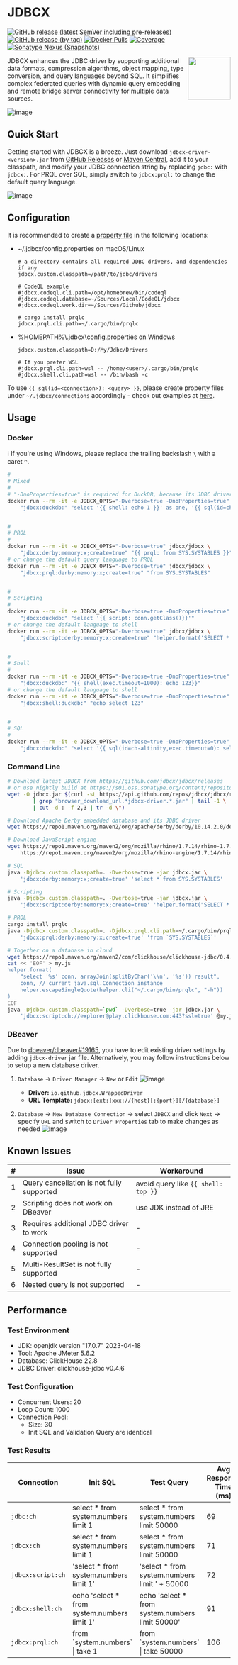 # JDBCX

[![GitHub release (latest SemVer including pre-releases)](https://img.shields.io/github/v/release/jdbcx/jdbcx?style=plastic&include_prereleases&label=Latest%20Release)](https://github.com/jdbcx/jdbcx/releases/) [![GitHub release (by tag)](https://img.shields.io/github/downloads/jdbcx/jdbcx/latest/total?style=plastic)](https://github.com/jdbcx/jdbcx/releases/) [![Docker Pulls](https://img.shields.io/docker/pulls/jdbcx/jdbcx?style=plastic)](https://hub.docker.com/r/jdbcx/jdbcx) [![Coverage](https://sonarcloud.io/api/project_badges/measure?project=jdbcx_jdbcx&metric=coverage)](https://sonarcloud.io/summary/new_code?id=jdbcx_jdbcx) [![Sonatype Nexus (Snapshots)](https://img.shields.io/nexus/s/io.github.jdbcx/jdbcx?style=plastic&label=Nightly%20Build&server=https%3A%2F%2Fs01.oss.sonatype.org)](https://s01.oss.sonatype.org/content/repositories/snapshots/io/github/jdbcx/)

<img align="right" width="96" height="96" src="https://avatars.githubusercontent.com/u/137983508">

JDBCX enhances the JDBC driver by supporting additional data formats, compression algorithms, object mapping, type conversion, and query languages beyond SQL. It simplifies complex federated queries with dynamic query embedding and remote bridge server connectivity for multiple data sources.

![image](https://user-images.githubusercontent.com/4270380/257034477-a5e1fe1a-bb1c-4478-addc-43fbdf4e4d07.png)

## Quick Start

Getting started with JDBCX is a breeze. Just download `jdbcx-driver-<version>.jar` from [GitHub Releases](https://github.com/jdbcx/jdbcx/releases/) or [Maven Central](https://repo1.maven.org/maven2/io/github/jdbcx/jdbcx-driver/), add it to your classpath, and modify your JDBC connection string by replacing `jdbc:` with `jdbcx:`. For PRQL over SQL, simply switch to `jdbcx:prql:` to change the default query language.

![image](https://user-images.githubusercontent.com/4270380/260209455-93e349c2-83e3-491b-8baf-6974ef00c767.png)

## Configuration

It is recommended to create a [property file](https://en.wikipedia.org/wiki/.properties) in the following locations:

- ~/.jdbcx/config.properties on macOS/Linux

  ```properties
  # a directory contains all required JDBC drivers, and dependencies if any
  jdbcx.custom.classpath=/path/to/jdbc/drivers

  # CodeQL example
  #jdbcx.codeql.cli.path=/opt/homebrew/bin/codeql
  #jdbcx.codeql.database=~/Sources/Local/CodeQL/jdbcx
  #jdbcx.codeql.work.dir=~/Sources/Github/jdbcx

  # cargo install prqlc
  jdbcx.prql.cli.path=~/.cargo/bin/prqlc
  ```

- %HOMEPATH%\\.jdbcx\config.properties on Windows

  ```properties
  jdbcx.custom.classpath=D:/My/Jdbc/Drivers

  # If you prefer WSL
  #jdbcx.prql.cli.path=wsl -- /home/<user>/.cargo/bin/prqlc
  #jdbcx.shell.cli.path=wsl -- /bin/bash -c
  ```

To use `{{ sql(id=<connection>): <query> }}`, please create property files under `~/.jdbcx/connections` accordingly - check out examples at [here](/jdbcx/jdbcx/tree/main/docker/app/.jdbcx/connections).

## Usage

### Docker

:information_source: If you're using Windows, please replace the trailing backslash `\` with a caret `^`.

```bash
#
# Mixed
#
# "-DnoProperties=true" is required for DuckDB, because its JDBC driver does not work with unsupported property
docker run --rm -it -e JDBCX_OPTS="-Dverbose=true -DnoProperties=true" jdbcx/jdbcx \
    "jdbcx:duckdb:" "select '{{ shell: echo 1 }}' as one, '{{ sql(id=ch-play): select 2 }}' as two, {{ script: 1+2 }} as three"


#
# PRQL
#
docker run --rm -it -e JDBCX_OPTS="-Dverbose=true" jdbcx/jdbcx \
    "jdbcx:derby:memory:x;create=true" "{{ prql: from SYS.SYSTABLES }}"
# or change the default query language to PRQL
docker run --rm -it -e JDBCX_OPTS="-Dverbose=true" jdbcx/jdbcx \
    "jdbcx:prql:derby:memory:x;create=true" "from SYS.SYSTABLES"


#
# Scripting
#
docker run --rm -it -e JDBCX_OPTS="-Dverbose=true -DnoProperties=true" jdbcx/jdbcx \
    "jdbcx:duckdb:" "select '{{ script: conn.getClass()}}'"
# or change the default language to shell
docker run --rm -it -e JDBCX_OPTS="-Dverbose=true" jdbcx/jdbcx \
    "jdbcx:script:derby:memory:x;create=true" "helper.format('SELECT * FROM %s.%s', 'SYS', 'SYSTABLES')"


#
# Shell
#
docker run --rm -it -e JDBCX_OPTS="-Dverbose=true -DnoProperties=true" jdbcx/jdbcx \
    "jdbcx:duckdb:" "{{ shell(exec.timeout=1000): echo 123}}"
# or change the default language to shell
docker run --rm -it -e JDBCX_OPTS="-Dverbose=true -DnoProperties=true" jdbcx/jdbcx \
    "jdbcx:shell:duckdb:" "echo select 123"


#
# SQL
#
docker run --rm -it -e JDBCX_OPTS="-Dverbose=true -DnoProperties=true" jdbcx/jdbcx \
    "jdbcx:duckdb:" "select '{{ sql(id=ch-altinity,exec.timeout=0): select 1 }}' as one, '{{ sql(id=ch-play): select 2 }}' as two"
```

### Command Line

```bash
# Download latest JDBCX from https://github.com/jdbcx/jdbcx/releases
# or use nightly build at https://s01.oss.sonatype.org/content/repositories/snapshots/io/github/jdbcx/jdbcx-driver/
wget -O jdbcx.jar $(curl -sL https://api.github.com/repos/jdbcx/jdbcx/releases/latest \
        | grep "browser_download_url.*jdbcx-driver.*.jar" | tail -1 \
        | cut -d : -f 2,3 | tr -d \")

# Download Apache Derby embedded database and its JDBC driver
wget https://repo1.maven.org/maven2/org/apache/derby/derby/10.14.2.0/derby-10.14.2.0.jar

# Download JavaScript engine
wget https://repo1.maven.org/maven2/org/mozilla/rhino/1.7.14/rhino-1.7.14.jar \
    https://repo1.maven.org/maven2/org/mozilla/rhino-engine/1.7.14/rhino-engine-1.7.14.jar

# SQL
java -Djdbcx.custom.classpath=. -Dverbose=true -jar jdbcx.jar \
    'jdbcx:derby:memory:x;create=true' 'select * from SYS.SYSTABLES'

# Scripting
java -Djdbcx.custom.classpath=. -Dverbose=true -jar jdbcx.jar \
    'jdbcx:script:derby:memory:x;create=true' 'helper.format("SELECT * FROM %s.%s", "SYS", "SYSTABLES")'

# PRQL
cargo install prqlc
java -Djdbcx.custom.classpath=. -Djdbcx.prql.cli.path=~/.cargo/bin/prqlc -Dverbose=true -jar jdbcx.jar \
    'jdbcx:prql:derby:memory:x;create=true' 'from `SYS.SYSTABLES`'

# Together on a database in cloud
wget https://repo1.maven.org/maven2/com/clickhouse/clickhouse-jdbc/0.4.6/clickhouse-jdbc-0.4.6-http.jar
cat << 'EOF' > my.js
helper.format(
	"select '%s' conn, arrayJoin(splitByChar('\\n', '%s')) result",
	conn, // current java.sql.Connection instance
	helper.escapeSingleQuote(helper.cli("~/.cargo/bin/prqlc", "-h"))
)
EOF
java -Djdbcx.custom.classpath=`pwd` -Dverbose=true -jar jdbcx.jar \
    'jdbcx:script:ch://explorer@play.clickhouse.com:443?ssl=true' @my.js
```

### DBeaver

Due to [dbeaver/dbeaver#19165](https://github.com/dbeaver/dbeaver/issues/19165), you have to edit existing driver settings by adding `jdbcx-driver` jar file. Alternatively, you may follow instructions below to setup a new database driver.

1. `Database` -> `Driver Manager` -> `New` or `Edit`
   ![image](https://user-images.githubusercontent.com/4270380/251389086-e42d2828-cc68-4306-8595-d300ed1527af.png)

   - **Driver:** `io.github.jdbcx.WrappedDriver`
   - **URL Template:** `jdbcx:[ext:]xxx://{host}[:{port}][/{database}]`

2. `Database` -> `New Database Connection` -> select `JDBCX` and click `Next` -> specify `URL` and switch to `Driver Properties` tab to make changes as needed
   ![image](https://user-images.githubusercontent.com/4270380/251389733-52d8318c-f00a-4f37-8635-72388c91130d.png)

## Known Issues

| #   | Issue                                     | Workaround                          |
| --- | ----------------------------------------- | ----------------------------------- |
| 1   | Query cancellation is not fully supported | avoid query like `{{ shell: top }}` |
| 2   | Scripting does not work on DBeaver        | use JDK instead of JRE              |
| 3   | Requires additional JDBC driver to work   | -                                   |
| 4   | Connection pooling is not supported       | -                                   |
| 5   | Multi-ResultSet is not fully supported    | -                                   |
| 6   | Nested query is not supported             | -                                   |

## Performance

### Test Environment

- JDK: openjdk version "17.0.7" 2023-04-18
- Tool: Apache JMeter 5.6.2
- Database: ClickHouse 22.8
- JDBC Driver: clickhouse-jdbc v0.4.6

### Test Configuration

- Concurrent Users: 20
- Loop Count: 1000
- Connection Pool:
  - Size: 30
  - Init SQL and Validation Query are identical

### Test Results

| Connection        | Init SQL                                     | Test Query                                       | Avg Response Time (ms) | Max Response Time (ms) | Throughput (qps) |
| ----------------- | -------------------------------------------- | ------------------------------------------------ | ---------------------- | ---------------------- | ---------------- |
| `jdbc:ch`         | select \* from system.numbers limit 1        | select \* from system.numbers limit 50000        | 69                     | 815                    | 279.87           |
| `jdbcx:ch`        | select \* from system.numbers limit 1        | select \* from system.numbers limit 50000        | 71                     | 891                    | 272.99           |
| `jdbcx:script:ch` | 'select \* from system.numbers limit 1'      | 'select \* from system.numbers limit ' + 50000   | 72                     | 1251                   | 270.65           |
| `jdbcx:shell:ch`  | echo 'select \* from system.numbers limit 1' | echo 'select \* from system.numbers limit 50000' | 91                     | 650                    | 214.45           |
| `jdbcx:prql:ch`   | from \`system.numbers\` \| take 1            | from \`system.numbers\` \| take 50000            | 106                    | 1103                   | 184.27           |
